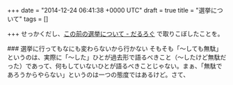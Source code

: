 
+++
date = "2014-12-24 06:41:38 +0000 UTC"
draft = true
title = "選挙について"
tags = []

+++
せっかくだし、<a href="https://blog.daruyanagi.jp/entry/2014/12/21/084640">この前の選挙について - だるろぐ</a> で取りこぼしたことを。

<div class="section">
    ### 選挙に行ってもなにも変わらないから行かない
    そもそも「～しても無駄」というのは、実際に「～した」ひとが過去形で語るべきこと（～したけど無駄だった）であって、何もしていないひとが語るべきことじゃない。まぁ、「無駄であろうからやらない」というのは一つの態度ではあるけど。さて、

</div>

